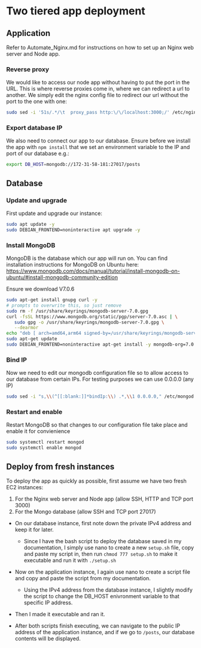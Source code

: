 # Two tiered app deployment

## Application

Refer to Automate_Nginx.md for instructions on how to set up an Nginx web server and Node app.

### Reverse proxy

We would like to access our node app without having to put the port in the URL. This is where reverse proxies come in, where we can redirect a url to another. We simply edit the nginx config file to redirect our url without the port to the one with one:
```bash
sudo sed -i '51s/.*/\t  proxy_pass http:\/\/localhost:3000;/' /etc/nginx/sites-enabled/default
```

### Export database IP

We also need to connect our app to our database. Ensure before we install the app with `npm install` that we set an environment variable to the IP and port of our database e.g.:
```bash
export DB_HOST=mongodb://172-31-58-181:27017/posts
```

## Database

### Update and upgrade
First update and upgrade our instance:
```bash
sudo apt update -y
sudo DEBIAN_FRONTEND=noninteractive apt upgrade -y
```
### Install MongoDB
MongoDB is the database which our app will run on. You can find installation instructions for MongoDB on Ubuntu here: https://www.mongodb.com/docs/manual/tutorial/install-mongodb-on-ubuntu/#install-mongodb-community-edition

Ensure we download V7.0.6

```bash
sudo apt-get install gnupg curl -y
# prompts to overwrite this, so just remove
sudo rm -f /usr/share/keyrings/mongodb-server-7.0.gpg
curl -fsSL https://www.mongodb.org/static/pgp/server-7.0.asc | \
   sudo gpg -o /usr/share/keyrings/mongodb-server-7.0.gpg \
   --dearmor
echo "deb [ arch=amd64,arm64 signed-by=/usr/share/keyrings/mongodb-server-7.0.gpg ] https://repo.mongodb.org/apt/ubuntu jammy/mongodb-org/7.0 multiverse" | sudo tee /etc/apt/sources.list.d/mongodb-org-7.0.list
sudo apt-get update
sudo DEBIAN_FRONTEND=noninteractive apt-get install -y mongodb-org=7.0.6 mongodb-org-database=7.0.6 mongodb-org-server=7.0.6 mongodb-mongosh-shared-openssl3=2.2.4 mongodb-org-mongos=7.0.6 mongodb-org-tools=7.0.6
```

### Bind IP

Now we need to edit our mongodb configuration file so to allow access to our database from certain IPs. For testing purposes we can use 0.0.0.0 (any IP)

```bash
sudo sed -i "s,\\(^[[:blank:]]*bindIp:\\) .*,\\1 0.0.0.0," /etc/mongod.conf
```

### Restart and enable

Restart MongoDB so that changes to our configuration file take place and enable it for convienience

```bash
sudo systemctl restart mongod
sudo systemctl enable mongod

```

## Deploy from fresh instances

To deploy the app as quickly as possible, first assume we have two fresh EC2 instances:
1. For the Nginx web server and Node app (allow SSH, HTTP and TCP port 3000)
2. For the Mongo database (allow SSH and TCP port 27017)

- On our database instance, first note down the private IPv4 address and keep it for later.
  - Since I have the bash script to deploy the database saved in my documentation, I simply use nano to create a new `setup.sh` file, copy and paste my script in, then run `chmod 777 setup.sh` to make it executable and run it with `./setup.sh`

- Now on the application instance, I again use nano to create a script file and copy and paste the script from my documentation.
  - Using the IPv4 address from the database instance, I slightly modify the script to change the DB_HOST enivronment variable to that specific IP address. 
- Then I made it executable and ran it.
- After both scripts finish executing, we can navigate to the public IP address of the application instance, and if we go to `/posts`, our database contents will be displayed.
  